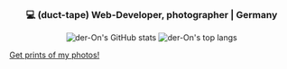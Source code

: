 <div align="center">
  <h3>💻 (duct-tape) Web-Developer, photographer | Germany</h3>
</div>

<div align="center">

![der-On's GitHub stats](https://github-readme-stats.vercel.app/api?username=der-On&count_private=true&hide_border=true&bg_color=0c1117&show_icons=true&theme=material-palenight) ![der-On's top langs](https://github-readme-stats.vercel.app/api/top-langs/?username=der-On&langs_count=8&hide_border=true&bg_color=0c1117&theme=material-palenight&layout=compact)
 
</div>

<a href="https://anzui.dev">Get prints of my photos!</a>

